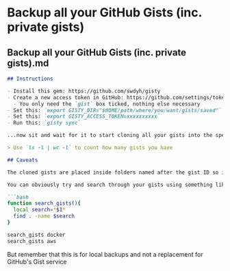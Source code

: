 # Backup all your GitHub Gists (inc. private gists)

## Backup all your GitHub Gists (inc. private gists).md

```markdown
## Instructions

- Install this gem: https://github.com/swdyh/gisty
- Create a new access token in GitHub: https://github.com/settings/tokens
  - You only need the `gist` box ticked, nothing else necessary
- Set this: `export GISTY_DIR="$HOME/path/where/you/want/gists/saved"`
- Set this: `export GISTY_ACCESS_TOKEN=xxxxxxxxxx`
- Run this: `gisty sync`

...now sit and wait for it to start cloning all your gists into the specified directory

> Use `ls -l | wc -l` to count how many gists you have

## Caveats

The cloned gists are placed inside folders named after the gist ID so it's not exactly clear what a folder is.

You can obviously try and search through your gists using something like:

```bash
function search_gists(){
  local search=*$1*
  find . -name $search
}

search_gists docker
search_gists aws
```

But remember that this is for local backups and not a replacement for GitHub's Gist service
```

